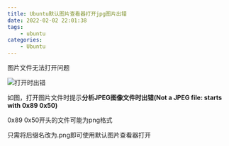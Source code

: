 ```yaml
---
title: Ubuntu默认图片查看器打开jpg图片出错
date: 2022-02-02 22:01:38
tags:
    - ubuntu
categories:
    - Ubuntu
---
```


图片文件无法打开问题

<!-- more -->

![打开时出错](OpenImageError.png)

如图，打开图片文件时提示**分析JPEG图像文件时出错(Not a JPEG file: starts with 0x89 0x50)**

0x89 0x50开头的文件可能为png格式

只需将后缀名改为.png即可使用默认图片查看器打开
